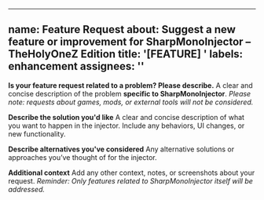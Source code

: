 ---
name: Feature Request
about: Suggest a new feature or improvement for SharpMonoInjector – TheHolyOneZ Edition
title: '[FEATURE] '
labels: enhancement
assignees: ''
-------------

**Is your feature request related to a problem? Please describe.**
A clear and concise description of the problem **specific to SharpMonoInjector**.
*Please note: requests about games, mods, or external tools will not be considered.*

**Describe the solution you'd like**
A clear and concise description of what you want to happen in the injector.
Include any behaviors, UI changes, or new functionality.

**Describe alternatives you've considered**
Any alternative solutions or approaches you’ve thought of for the injector.

**Additional context**
Add any other context, notes, or screenshots about your request.
*Reminder: Only features related to SharpMonoInjector itself will be addressed.*
